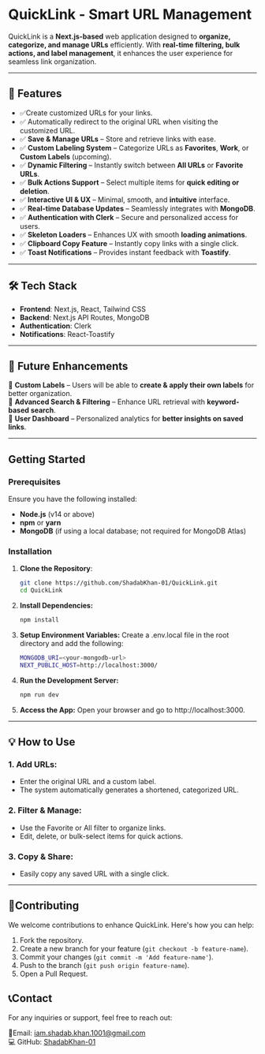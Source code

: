 # QuickLink - Smart URL Management  

QuickLink is a **Next.js-based** web application designed to **organize, categorize, and manage URLs** efficiently. With **real-time filtering, bulk actions, and label management**, it enhances the user experience for seamless link organization.  

---

## 🚀 Features  
- ✅Create customized URLs for your links.
- ✅ Automatically redirect to the original URL when visiting the customized URL.
- ✅ **Save & Manage URLs** – Store and retrieve links with ease.  
- ✅ **Custom Labeling System** – Categorize URLs as **Favorites**, **Work**, or **Custom Labels** (upcoming).  
- ✅ **Dynamic Filtering** – Instantly switch between **All URLs** or **Favorite URLs**.  
- ✅ **Bulk Actions Support** – Select multiple items for **quick editing or deletion**.  
- ✅ **Interactive UI & UX** – Minimal, smooth, and **intuitive** interface.  
- ✅ **Real-time Database Updates** – Seamlessly integrates with **MongoDB**.  
- ✅ **Authentication with Clerk** – Secure and personalized access for users.  
- ✅ **Skeleton Loaders** – Enhances UX with smooth **loading animations**.  
- ✅ **Clipboard Copy Feature** – Instantly copy links with a single click.  
- ✅ **Toast Notifications** – Provides instant feedback with **Toastify**.  

---
## 🛠️ Tech Stack  

- **Frontend**: Next.js, React, Tailwind CSS  
- **Backend**: Next.js API Routes, MongoDB  
- **Authentication**: Clerk  
- **Notifications**: React-Toastify  

---
## 📌 Future Enhancements  

🔹 **Custom Labels** – Users will be able to **create & apply their own labels** for better organization.    
🔹 **Advanced Search & Filtering** – Enhance URL retrieval with **keyword-based search**.  
🔹 **User Dashboard** – Personalized analytics for **better insights on saved links**.  

---

## Getting Started

### Prerequisites
Ensure you have the following installed:
- **Node.js** (v14 or above)
- **npm** or **yarn**
- **MongoDB** (if using a local database; not required for MongoDB Atlas)


### Installation

1. **Clone the Repository**:
   ```bash
   git clone https://github.com/ShadabKhan-01/QuickLink.git
   cd QuickLink
   ```
2. **Install Dependencies:**
    ```bash
    npm install
    ```
3. **Setup Environment Variables:** Create a .env.local file in the root directory and add the following:
    ```bash
    MONGODB_URI=<your-mongodb-url>
    NEXT_PUBLIC_HOST=http://localhost:3000/
    ```
4. **Run the Development Server:**
    ```bash
    npm run dev
    ```
5. **Access the App:** Open your browser and go to http://localhost:3000.
---

## 💡 How to Use
### 1. Add URLs:

- Enter the original URL and a custom label.
- The system automatically generates a shortened, categorized URL.
### 2. Filter & Manage:

- Use the Favorite or All filter to organize links.
- Edit, delete, or bulk-select items for quick actions.
### 3. Copy & Share:

- Easily copy any saved URL with a single click.
---

## 🤝Contributing
We welcome contributions to enhance QuickLink. Here's how you can help:
1. Fork the repository.
2. Create a new branch for your feature (`git checkout -b feature-name`).
3. Commit your changes (`git commit -m 'Add feature-name'`).
4. Push to the branch (`git push origin feature-name`).
5. Open a Pull Request.


## 📞Contact
For any inquiries or support, feel free to reach out:

📧Email: iam.shadab.khan.1001@gmail.com <br>
💻 GitHub: [ShadabKhan-01](https://github.com/ShadabKhan-01)